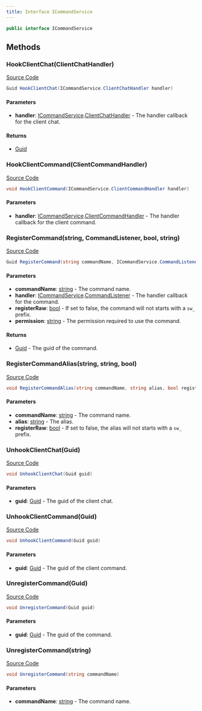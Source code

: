 ```yaml
---
title: Interface ICommandService
---
```


```csharp
public interface ICommandService
```

## Methods

### HookClientChat(ClientChatHandler)

[Source Code](https://github.com/swiftly-solution/swiftlys2/blob/beta/managed/src/SwiftlyS2.Shared/Modules/Commands/ICommandService.cs#L81)

```csharp
Guid HookClientChat(ICommandService.ClientChatHandler handler)
```

#### Parameters

- **handler**: [ICommandService](/docs/api/shared/commands/icommandservice).[ClientChatHandler](/docs/api/shared/commands/icommandservice/clientchathandler) - The handler callback for the client chat.

#### Returns

- [Guid](https://learn.microsoft.com/dotnet/api/system.guid)

### HookClientCommand(ClientCommandHandler)

[Source Code](https://github.com/swiftly-solution/swiftlys2/blob/beta/managed/src/SwiftlyS2.Shared/Modules/Commands/ICommandService.cs#L69)

```csharp
void HookClientCommand(ICommandService.ClientCommandHandler handler)
```

#### Parameters

- **handler**: [ICommandService](/docs/api/shared/commands/icommandservice).[ClientCommandHandler](/docs/api/shared/commands/icommandservice/clientcommandhandler) - The handler callback for the client command.

### RegisterCommand(string, CommandListener, bool, string)

[Source Code](https://github.com/swiftly-solution/swiftlys2/blob/beta/managed/src/SwiftlyS2.Shared/Modules/Commands/ICommandService.cs#L42)

```csharp
Guid RegisterCommand(string commandName, ICommandService.CommandListener handler, bool registerRaw = false, string permission = "")
```

#### Parameters

- **commandName**: [string](https://learn.microsoft.com/dotnet/api/system.string) - The command name.
- **handler**: [ICommandService](/docs/api/shared/commands/icommandservice).[CommandListener](/docs/api/shared/commands/icommandservice/commandlistener) - The handler callback for the command.
- **registerRaw**: [bool](https://learn.microsoft.com/dotnet/api/system.boolean) - If set to false, the command will not starts with a `sw_` prefix.
- **permission**: [string](https://learn.microsoft.com/dotnet/api/system.string) - The permission required to use the command.

#### Returns

- [Guid](https://learn.microsoft.com/dotnet/api/system.guid) - The guid of the command.

### RegisterCommandAlias(string, string, bool)

[Source Code](https://github.com/swiftly-solution/swiftlys2/blob/beta/managed/src/SwiftlyS2.Shared/Modules/Commands/ICommandService.cs#L50)

```csharp
void RegisterCommandAlias(string commandName, string alias, bool registerRaw = false)
```

#### Parameters

- **commandName**: [string](https://learn.microsoft.com/dotnet/api/system.string) - The command name.
- **alias**: [string](https://learn.microsoft.com/dotnet/api/system.string) - The alias.
- **registerRaw**: [bool](https://learn.microsoft.com/dotnet/api/system.boolean) - If set to false, the alias will not starts with a `sw_` prefix.

### UnhookClientChat(Guid)

[Source Code](https://github.com/swiftly-solution/swiftlys2/blob/beta/managed/src/SwiftlyS2.Shared/Modules/Commands/ICommandService.cs#L87)

```csharp
void UnhookClientChat(Guid guid)
```

#### Parameters

- **guid**: [Guid](https://learn.microsoft.com/dotnet/api/system.guid) - The guid of the client chat.

### UnhookClientCommand(Guid)

[Source Code](https://github.com/swiftly-solution/swiftlys2/blob/beta/managed/src/SwiftlyS2.Shared/Modules/Commands/ICommandService.cs#L75)

```csharp
void UnhookClientCommand(Guid guid)
```

#### Parameters

- **guid**: [Guid](https://learn.microsoft.com/dotnet/api/system.guid) - The guid of the client command.

### UnregisterCommand(Guid)

[Source Code](https://github.com/swiftly-solution/swiftlys2/blob/beta/managed/src/SwiftlyS2.Shared/Modules/Commands/ICommandService.cs#L56)

```csharp
void UnregisterCommand(Guid guid)
```

#### Parameters

- **guid**: [Guid](https://learn.microsoft.com/dotnet/api/system.guid) - The guid of the command.

### UnregisterCommand(string)

[Source Code](https://github.com/swiftly-solution/swiftlys2/blob/beta/managed/src/SwiftlyS2.Shared/Modules/Commands/ICommandService.cs#L62)

```csharp
void UnregisterCommand(string commandName)
```

#### Parameters

- **commandName**: [string](https://learn.microsoft.com/dotnet/api/system.string) - The command name.

